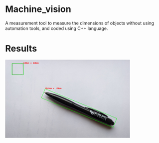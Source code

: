 # Machine_vision
A measurement tool to measure the dimensions of objects without using automation tools, and coded using C++ language.

<h1 align="left"> Results</h1> 
<img align="center" alt="Pen" width="400" src="https://github.com/Kishor-Ramesh/Machine_vision/blob/main/results/pen_evidance.png">

